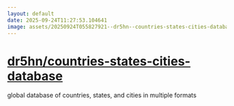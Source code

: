 ```yaml
---
layout: default
date: 2025-09-24T11:27:53.104641
image: assets/20250924T055827921--dr5hn--countries-states-cities-database--20250924T060416909--cropped.png
---
```


# [dr5hn/countries-states-cities-database](https://github.com/dr5hn/countries-states-cities-database)

global database of countries, states, and cities in multiple formats
